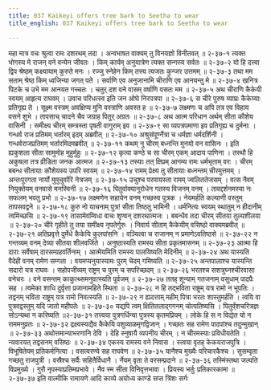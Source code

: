 ```yaml
---
title: 037 Kaikeyi offers tree bark to Seetha to wear
title_english: 037 Kaikeyi offers tree bark to Seetha to wear

---
```

<div class="audioEmbed"  caption="श्रीराम-हरिसीताराममूर्ति-घनपाठिभ्यां वचनम्" src="https://archive.org/download/Ramayana-recitation-Sriram-harisItArAmamUrti-Ghanapaati-v2/Kanda_2/Kanda_2_AYK-037-Chira_Paridhanam.mp3"></div>
महा मात्र वचः श्रुत्वा रामः दशरथम् तदा ।  
अन्वभाषत वाक्यम् तु विनयज्ञो विनीतवत् ॥ २-३७-१  
त्यक्त भोगस्य मे राजन् वने वन्येन जीवतः ।  
किम् कार्यम् अनुयात्रेण त्यक्त सन्गस्य सर्वतः ॥ २-३७-२  
यो हि दत्त्वा द्विप श्रेष्ठम् कक्ष्यायाम् कुरुते मनः ।  
रज्जु स्नेहेन किम् तस्य त्यजतः कुन्जर उत्तमम् ॥ २-३७-३  
तथा मम सताम् श्रेष्ठ किम् ध्वजिन्या जगत् पते ।  
सर्वाणि एव अनुजानामि चीराणि एव आनयन्तु मे ॥ २-३७-४  
खनित्र पिटके च उभे मम आनयत गच्चतः ।  
चतुर् दश वने वासम् वर्षाणि वसतः मम ॥ २-३७-५  
अथ चीराणि कैकेयी स्वयम् आहृत्य राघवम् ।  
उवाच परिधत्स्व इति जन ओघे निरपत्रपा ॥ २-३७-६  
स चीरे पुरुष व्याघ्रः कैकेय्याः प्रतिगृह्य ते ।  
सूक्ष्म वस्त्रम् अवक्षिप्य मुनि वस्त्राणि अवस्त ह ॥ २-३७-७  
लक्ष्मणः च अपि तत्र एव विहाय वसने शुभे ।  
तापसाच् चादने चैव जग्राह पितुर् अग्रतः ॥ २-३७-८  
अथ आत्म परिधान अर्थम् सीता कौशेय वासिनी ।  
समीक्ष्य चीरम् सम्त्रस्ता पृषती वागुराम् इव ॥ २-३७-९  
सा व्यपत्रपमाणा इव प्रतिगृह्य च दुर्मनाः ।  
गन्धर्व राज प्रतिमम् भर्तारम् इदम् अब्रवीत् ॥ २-३७-१०  
अश्रुसंपूर्ण्नेत्रा च धर्मज्ञा धर्मदर्शिनी ।  
गन्धर्वराजप्रतिमम् भर्तारमिदमब्रवीत् ॥ २-३७-११  
कथम् नु चीरम् बध्नन्ति मुनयो वन वासिनः ।  
इति ह्यकुशला सीता सामुमोह मुहुर्मुहुः ॥ २-३७-१२  
कृत्वा कण्ठे च सा चीरम् एकम् आदाय पाणिना ।  
तस्थौ हि अकुषला तत्र व्रीडिता जनक आत्मज ॥ २-३७-१३  
तस्याः तत् क्षिप्रम् आगम्य रामः धर्मभृताम् वरः ।  
चीरम् बबन्ध सीतायाः कौशेयस्य उपरि स्वयम् ॥ २-३७-१४  
रामम् प्रेक्ष्य तु सीतायाः बध्नन्तम् चीरमुत्तमम् ।  
अन्तःपुरगता नार्यो मुमुचुर्वारि नेत्रजम् ॥ २-३७-१५  
उचुश्च परमायस्ता रामम् ज्वलिततेजसम् ।  
वत्स नैवम् नियुक्तेयम् वनवासे मनस्विनी ॥ २-३७-१६  
पितुर्वाक्यानुरोधेन गतस्य विजनम् वनम् ।  
तावद्दर्शनमस्या नः सफलम् भवतु प्रभो ॥ २-३७-१७  
लक्ष्मणेन सहायेन वनम् गच्छस्व पुत्रक ।  
नेयमर्हति कल्याणी वस्तुम् तापसवद्वने ॥ २-३७-१८  
कुरु नो याचनाम् पुत्र! सीता तिष्ठतु भामिनी ।  
धर्मनित्यः स्वयम् स्थातुम् न हीदानीम् त्वमिच्छसि ॥ २-३७-१९  
तासामेवम्विधा वाचः शृण्वन् दशरथात्मजः ।  
बबन्धैव तदा चीरम् सीतया तुल्यशीलया ॥ २-३७-२०  
चीरे गृहीते तु तया समीक्ष्य नृपतेर्गुरुः ।  
निवार्य सीताम् कैकेयीम् वसिष्ठो वाक्यमब्रवीत् ॥ २-३७-२१  
अतिप्रवृत्ते दुर्मेधे कैकेयि कुलपांसनि ।  
वञ्यित्वा च राजानम् न प्रमाणेऽवतिष्ठसे ॥ २-३७-२२  
न गन्तव्यम् वनम् देव्या सीतया शीलवर्जिते ।  
अनुष्ठास्यति रामस्य सीता प्रकृतमासनम् ॥ २-३७-२३  
आत्मा हि दाराः सर्वेषाम् दारसम्ग्रहवर्तिनाम् ।  
आत्मेयमिति रामस्य पालयिष्यति मेदिनीम् ॥ २-३७-२४  
अथ यास्यति वैदेही वनम् रामेण सम्गता ।  
वयमप्यनुयास्यामः पुरम् चेदम् गमिष्यति ॥ २-३७-२५  
अन्तपालाश्च यास्यन्ति सदारो यत्र राघवः ।  
सहोपजीव्यम् राष्ट्रम् च पुरम् च सपरिच्छदम् ॥ २-३७-२६  
भरतश्च सशत्रुघ्नश्चीरवासा वनेचरः ।  
वने वसन्तम् काकुत्थ्समनुवत्स्यति पूर्वजम् ॥ २-३७-२७  
ततह् शून्याम् गतजनाम् वसुधाम् पादपैः सह ।  
त्वमेका शाधि दुर्वृत्ता प्रजानामहिते स्थिता ॥ २-३७-२८  
न हि तद्भविता राष्ट्रम् यत्र रामो न भूपतिः ।  
तद्वनम् भविता राष्ट्रम् यत्र रामो निवत्स्यति ॥ २-३७-२९  
न ह्यदत्ताम् महीम् पित्रा भरतः शास्तुमर्हति ।  
त्वयि वा पुत्रवद्वस्तुम् यदि जातो महीपतेः ॥ २-३७-३०  
यद्यपि त्वम् क्षितितलाद्गगनम् चोत्पतिष्यसि ।  
पितुर्व्ंशचरित्रज्ञः सोऽन्यथा न करिष्यति ॥२-३७-३१  
तत्त्वया पुत्रगर्धिन्या पुत्रस्य कृतमप्रियम् ।  
लोके हि स न विद्येत यो न राममनुव्रतः ॥ २-३७-३२  
द्रक्ष्यस्यद्यैव कैकेयि पशुव्याळमृगद्विजान् ।  
गच्छतः सह रामेण पादपांश्च तदुन्मुखान् ॥ २-३७-३३  
अथोत्तमान्याभरणानि देवि ।  
देहि स्नुषायै व्यपनीय चीरम् ।  
न चीरमस्याः प्रविधीयतेति ।  
न्यवारयत् तद्वसनम् वसिष्ठः ॥ २-३७-३४  
एकस्य रामस्य वने निवास ।  
स्त्वया वृतह् केकयराजपुत्रि ।  
विभूषितेयम् प्रतिकर्मनित्या ।  
वसत्वरण्ये सह राघवेण ॥ २-३७-३५  
यानैश्च मुख्यैः परिचारकैश्च ।  
सुसम्वृता गच्छतु राजपुत्री ।  
वस्रैश्च सर्वैः सहितैर्विधानै ।  
र्नेयम् वृता ते वरसम्प्रदाने ॥ २-३७-३६  
तस्मिंस्तथा जल्पति विप्रमुख्ये ।  
गुरौ नृपस्याप्रतिमप्रभावे ।  
नैव स्म सीता विनिवृत्तभावा ।  
प्रियस्य भर्तुः प्रतिकारकामा ॥ २-३७-३७  
इति वाल्मीकि रामायणे आदि काव्ये अयोध्य काण्डे सप्त त्रिंशः सर्गः